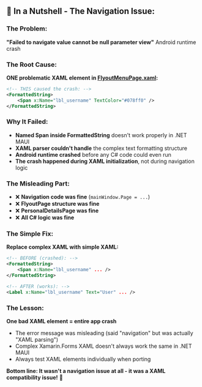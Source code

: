 ## 🥜 **In a Nutshell - The Navigation Issue:**

### **The Problem:**
**"Failed to navigate value cannot be null parameter view"** Android runtime crash

### **The Root Cause:**
**ONE problematic XAML element in [FlyoutMenuPage.xaml](cci:7://file:///c:/Users/Parth/Desktop/2025/tmp/x10card-maui-base/NewUserRegistration/FlyoutMenuPage.xaml:0:0-0:0):**

```xml
<!-- THIS caused the crash: -->
<FormattedString>
    <Span x:Name="lbl_username" TextColor="#078ff0" />
</FormattedString>
```

### **Why It Failed:**
- **Named Span inside FormattedString** doesn't work properly in .NET MAUI
- **XAML parser couldn't handle** the complex text formatting structure
- **Android runtime crashed** before any C# code could even run
- **The crash happened during XAML initialization**, not during navigation logic

### **The Misleading Part:**
- ❌ **Navigation code was fine** (`mainWindow.Page = ...`)
- ❌ **FlyoutPage structure was fine**
- ❌ **PersonalDetailsPage was fine**
- ❌ **All C# logic was fine**

### **The Simple Fix:**
**Replace complex XAML with simple XAML:**
```xml
<!-- BEFORE (crashed): -->
<FormattedString>
    <Span x:Name="lbl_username" ... />
</FormattedString>

<!-- AFTER (works): -->
<Label x:Name="lbl_username" Text="User" ... />
```

### **The Lesson:**
**One bad XAML element = entire app crash**
- The error message was misleading (said "navigation" but was actually "XAML parsing")
- Complex Xamarin.Forms XAML doesn't always work the same in .NET MAUI
- Always test XAML elements individually when porting

**Bottom line: It wasn't a navigation issue at all - it was a XAML compatibility issue!** 🎯